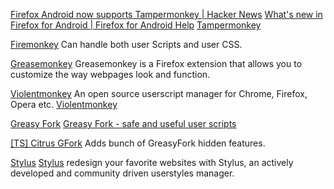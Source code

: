 
[Firefox Android now supports Tampermonkey | Hacker News](https://news.ycombinator.com/item?id=34830629)
[What's new in Firefox for Android | Firefox for Android Help](https://support.mozilla.org/en-US/kb/whats-new-firefox-android)
[Tampermonkey](https://tampermonkey.net/)

[Firemonkey](https://addons.mozilla.org/en-US/firefox/addon/firemonkey/)
Can handle both user Scripts and user CSS.

[Greasemonkey](https://www.greasespot.net/)
Greasemonkey is a Firefox extension that allows you to customize the way webpages look and function.

[Violentmonkey](https://violentmonkey.github.io/)
An open source userscript manager for Chrome, Firefox, Opera etc.
[Violentmonkey](https://chrome.google.com/webstore/detail/violentmonkey/jinjaccalgkegednnccohejagnlnfdag)

[Greasy Fork](https://greasyfork.org/)
[Greasy Fork - safe and useful user scripts](https://greasyfork.org/en)

[[TS] Citrus GFork](https://greasyfork.org/scripts/4336)
Adds bunch of GreasyFork hidden features.

[Stylus](https://add0n.com/stylus.html)
[Stylus](https://github.com/openstyles/stylus/)
redesign your favorite websites with Stylus, an actively developed and community driven userstyles manager.
